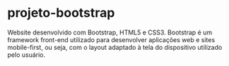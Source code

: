 # projeto-bootstrap
 Website desenvolvido com Bootstrap, HTML5 e CSS3. Bootstrap é um framework front-end utilizado para desenvolver aplicações web e sites mobile-first, ou seja, com o layout adaptado à tela do dispositivo utilizado pelo usuário.
